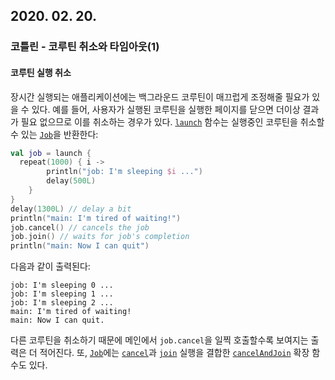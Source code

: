## 2020. 02. 20.

### 코틀린 - 코루틴 취소와 타임아웃(1)

#### 코루틴 실행 취소

장시간 실행되는 애플리케이션에는 백그라운드 코루틴이 매끄럽게 조정해줄 필요가 있을 수 있다. 예를 들어, 사용자가 실행된 코루틴을 실행한 페이지를 닫으면 더이상 결과가 필요 없으므로 이를 취소하는 경우가 있다. [`launch`][kt-launch] 함수는 실행중인 코루틴을 취소할 수 있는 [`Job`][kt-job]을 반환한다:

```kotlin
val job = launch {
  repeat(1000) { i ->
		println("job: I'm sleeping $i ...")
		delay(500L)
	}
}
delay(1300L) // delay a bit
println("main: I'm tired of waiting!")
job.cancel() // cancels the job
job.join() // waits for job's completion
println("main: Now I can quit")
```

다음과 같이 출력된다:

```
job: I'm sleeping 0 ...
job: I'm sleeping 1 ...
job: I'm sleeping 2 ...
main: I'm tired of waiting!
main: Now I can quit.
```

다른 코루틴을 취소하기 때문에 메인에서 `job.cancel`을 일찍 호출할수록 보여지는 출력은 더 적어진다. 또, [`Job`][kt-job]에는 [`cancel`][kt-cancel]과 [`join`][kt-join] 실행을 결합한 [`cancelAndJoin`][kt-cancel-and-join] 확장 함수도 있다.



[kt-launch]: https://kotlin.github.io/kotlinx.coroutines/kotlinx-coroutines-core/kotlinx.coroutines/launch.html
[kt-job]: https://kotlin.github.io/kotlinx.coroutines/kotlinx-coroutines-core/kotlinx.coroutines/-job/index.html
[kt-cancel]: https://kotlin.github.io/kotlinx.coroutines/kotlinx-coroutines-core/kotlinx.coroutines/-job/cancel.html
[kt-join]: https://kotlin.github.io/kotlinx.coroutines/kotlinx-coroutines-core/kotlinx.coroutines/-job/join.html
[kt-cancel-and-join]: https://kotlin.github.io/kotlinx.coroutines/kotlinx-coroutines-core/kotlinx.coroutines/cancel-and-join.html